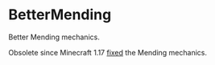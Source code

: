 # BetterMending
Better Mending mechanics.

Obsolete since Minecraft 1.17 [fixed](https://bugs.mojang.com/browse/MC-194183) the Mending mechanics.
